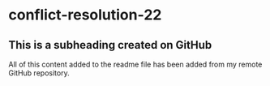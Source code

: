# conflict-resolution-22

## This is a subheading created on GitHub

All of this content added to the readme file has been added from my remote GitHub repository.
